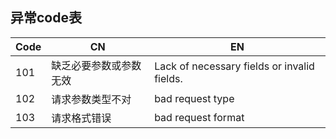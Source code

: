 ## 异常code表
| Code   | CN  | EN                                            |
|--------|-----|-----------------------------------------------|
| 101    | 缺乏必要参数或参数无效 | Lack of necessary fields or invalid fields.   |
| 102    | 请求参数类型不对 | bad request type                              |
|103     | 请求格式错误 | bad request format|